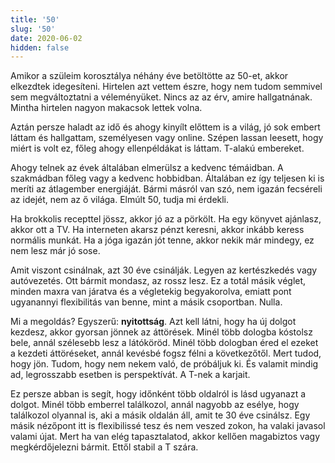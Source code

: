 ```yaml
---
title: '50'
slug: '50'
date: 2020-06-02
hidden: false
---
```


Amikor a szüleim korosztálya néhány éve betöltötte az 50-et, akkor elkezdtek idegesíteni. Hirtelen azt vettem észre, hogy nem tudom semmivel sem megváltoztatni a véleményüket. Nincs az az érv, amire hallgatnának. Mintha hirtelen nagyon makacsok lettek volna.

Aztán persze haladt az idő és ahogy kinyílt előttem is a világ, jó sok embert láttam és hallgattam, személyesen vagy online. Szépen lassan leesett, hogy miért is volt ez, főleg ahogy ellenpéldákat is láttam. T-alakú embereket.

Ahogy telnek az évek általában elmerülsz a kedvenc témáidban. A szakmádban főleg vagy a kedvenc hobbidban. Általában ez így teljesen ki is meríti az átlagember energiáját. Bármi másról van szó, nem igazán fecséreli az idejét, nem az ő világa. Elmúlt 50, tudja mi érdekli.

Ha brokkolis recepttel jössz, akkor jó az a pörkölt. Ha egy könyvet ajánlasz, akkor ott a TV. Ha interneten akarsz pénzt keresni, akkor inkább keress normális munkát. Ha a jóga igazán jót tenne, akkor nekik már mindegy, ez nem lesz már jó sose.

Amit viszont csinálnak, azt 30 éve csinálják. Legyen az kertészkedés vagy autóvezetés. Ott bármit mondasz, az rossz lesz. Ez a totál másik véglet, minden maxra van járatva és a végletekig begyakorolva, emiatt pont ugyanannyi flexibilitás van benne, mint a másik csoportban. Nulla.

Mi a megoldás? Egyszerű: **nyitottság**. Azt kell látni, hogy ha új dolgot kezdesz, akkor gyorsan jönnek az áttörések. Minél több dologba kóstolsz bele, annál szélesebb lesz a látóköröd. Minél több dologban éred el ezeket a kezdeti áttöréseket, annál kevésbé fogsz félni a következőtől. Mert tudod, hogy jön. Tudom, hogy nem nekem való, de próbáljuk ki. És valamit mindig ad, legrosszabb esetben is perspektívát. A T-nek a karjait.

Ez persze abban is segít, hogy időnként több oldalról is lásd ugyanazt a dolgot. Minél több emberrel találkozol, annál nagyobb az esélye, hogy találkozol olyannal is, aki a másik oldalán áll, amit te 30 éve csinálsz. Egy másik nézőpont itt is flexibilissé tesz és nem veszed zokon, ha valaki javasol valami újat. Mert ha van elég tapasztalatod, akkor kellően magabiztos vagy megkérdőjelezni bármit. Ettől stabil a T szára.
